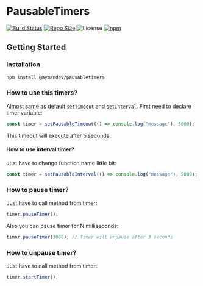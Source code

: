 # PausableTimers
[![Build Status](https://img.shields.io/travis/AymanDev/PausableTimers.svg?style=for-the-badge)](https://travis-ci.org/AymanDev/PausableTimers) [![Repo Size](https://img.shields.io/github/repo-size/AymanDev/PausableTimers.svg?style=for-the-badge)](https://github.com/AymanDev/PausableTimers) ![License](https://img.shields.io/github/license/aymandev/pausabletimers.svg?style=for-the-badge) [![npm](https://img.shields.io/npm/v/@aymandev/pausabletimers.svg?style=for-the-badge)](https://www.npmjs.com/package/@aymandev/pausabletimers)

## Getting Started
### Installation 
```sh
npm install @aymandev/pausabletimers
```

### How to use this timers?
Almost same as default `setTimeout` and `setInterval`.
First need to declare timer variable:
```js
const timer = setPausableTimeout(() => console.log("message"), 5000);
```
This timeout will execute after 5 seconds.
#### How to use interval timer?
Just have to change function name little bit:
```js
const timer = setPausableInterval(() => console.log("message"), 5000);
```

### How to pause timer?
Just have to call method from timer:
```js
timer.pauseTimer();
```

Also you can pause timer for N milliseconds:
```js
timer.pauseTimer(3000); // Timer will unpause after 3 seconds
```

### How to unpause timer?
Just have to call method from timer:
```js
timer.startTimer();
```